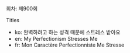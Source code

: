 회차: 제900회 

Titles
* ko: 완벽하려고 하는 성격 때문에 스트레스 받아요
* en: My Perfectionism Stresses Me
* fr: Mon Caractère Perfectionniste Me Stresse

